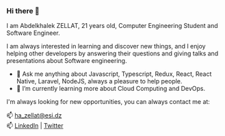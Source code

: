 ### Hi there 👋 
I am Abdelkhalek ZELLAT, 21 years old, Computer Engineering Student and Software Engineer.

I am always interested in learning and discover new things, and I enjoy helping other developers by answering their questions and giving talks and presentations about Software engineering.

- 💬 Ask me anything about Javascript, Typescript, Redux, React, React Native, Laravel, NodeJS, always a pleasure to help people.   
- 🌱 I’m currently learning more about Cloud Computing and DevOps.

I'm always looking for new opportunities, you can always contact me at:

📫 [ha_zellat@esi.dz](mailto:ha_zellat@esi.dz)  
📫 [LinkedIn](http://linkedin.com/in/abdelkhalek-zellat/)
 | [Twitter](https://twitter.com/AbdelkhalekZEL1)

